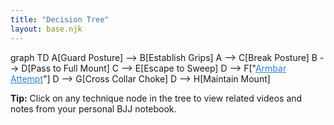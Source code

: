 ```yaml
---
title: "Decision Tree"
layout: base.njk
---
```


<div class="mermaid">
graph TD
  A[Guard Posture] --> B[Establish Grips]
  A --> C[Break Posture]
  B --> D[Pass to Full Mount]
  C --> E[Escape to Sweep]
  D --> F["<a href='/positions/full-mount/' style='color:#3182ce;text-decoration:underline;'>Armbar Attempt</a>"]
  D --> G[Cross Collar Choke]
  D --> H[Maintain Mount]
</div>

<p class="mt-4 text-sm text-gray-500">
<b>Tip:</b> Click on any technique node in the tree to view related videos and notes from your personal BJJ notebook.
</p>

<script src="https://cdn.jsdelivr.net/npm/mermaid@11/dist/mermaid.min.js"></script>
<script>
  mermaid.initialize({
    startOnLoad: true,
    flowchart: {
      htmlLabels: true
    }
  });
</script>